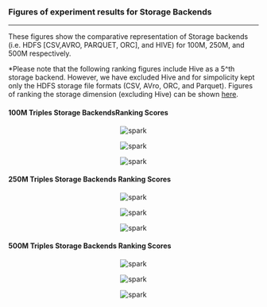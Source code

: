 ### Figures of experiment results for Storage Backends
---

These figures show the comparative representation of Storage backends (i.e. HDFS [CSV,AVRO, PARQUET, ORC], and HIVE) for 100M, 250M, and 500M respectively.

*Please note that the following ranking figures include Hive as a 5^th storage backend. However, we have excluded Hive and for simpolicity kept only the HDFS storage file formats (CSV, AVro, ORC, and Parquet). Figures of ranking the storage dimension (excluding Hive) can be shown [here](https://datasystemsgrouput.github.io/SPARKSQLRDFBenchmarking/StorageRanking_NH).


#### 100M Triples Storage BackendsRanking Scores


<p align="center"> <img src="figures/DistributedExperiments/storageRankingScores/100M/storage_100_ST.png" alt="spark" ></p>
<p align="center"> <img src="figures/DistributedExperiments/storageRankingScores/100M/storage_100_VT.png" alt="spark" ></p>
<p align="center"> <img src="figures/DistributedExperiments/storageRankingScores/100M/storage_100_PT.png" alt="spark" ></p>


#### 250M Triples Storage Backends Ranking Scores


<p align="center"> <img src="figures/DistributedExperiments/storageRankingScores/250M/storage_250_ST.png" alt="spark" ></p>
<p align="center"> <img src="figures/DistributedExperiments/storageRankingScores/250M/storage_250_VT.png" alt="spark" ></p>
<p align="center"> <img src="figures/DistributedExperiments/storageRankingScores/250M/storage_250_PT.png" alt="spark" ></p>

 

#### 500M Triples Storage Backends Ranking Scores


<p align="center"> <img src="figures/DistributedExperiments/storageRankingScores/500M/storage_500_ST.png" alt="spark" ></p>
<p align="center"> <img src="figures/DistributedExperiments/storageRankingScores/500M/storage_500_VT.png" alt="spark" ></p>
<p align="center"> <img src="figures/DistributedExperiments/storageRankingScores/500M/storage_500_PT.png" alt="spark" ></p>

 

